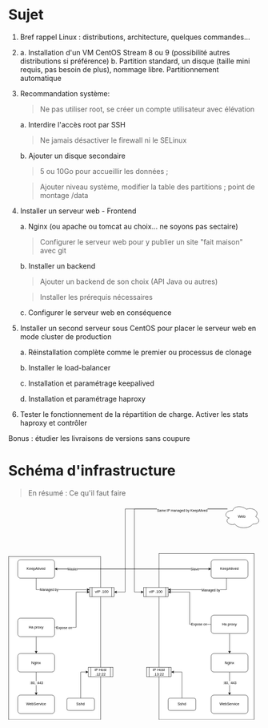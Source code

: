 # Sujet 

1. Bref rappel Linux : distributions, architecture, quelques commandes... 

2. 	a. Installation d'un VM CentOS Stream 8 ou 9 (possibilité autres distributions si préférence) 
		b. Partition standard, un disque (taille mini requis, pas besoin de plus), nommage libre. Partitionnement automatique 

3. Recommandation système: 

	> Ne pas utiliser root, se créer un compte utilisateur avec élévation 

	a. Interdire l'accès root par SSH 

	> Ne jamais désactiver le firewall ni le SELinux 

	b. Ajouter un disque secondaire 

	> 5 ou 10Go pour accueillir les données ; 

	> Ajouter niveau système, modifier la table des partitions ; point de montage /data 

4. Installer un serveur web - Frontend 

	a. Nginx (ou apache ou tomcat au choix... ne soyons pas sectaire) 

	> Configurer le serveur web pour y publier un site "fait maison" avec git

	b. Installer un backend 

	> Ajouter un backend de son choix (API Java ou autres) 

	> Installer les prérequis nécessaires 

	c. Configurer le serveur web en conséquence 

5. Installer un second serveur sous CentOS pour placer le serveur web en mode cluster de production 

	a. Réinstallation complète comme le premier ou processus de clonage 

	b. Installer le load-balancer 

	c. Installation et paramétrage keepalived 

	d. Installation et paramétrage haproxy 

6. Tester le fonctionnement de la répartition de charge. Activer les stats haproxy et contrôler 

Bonus : étudier les livraisons de versions sans coupure

# Schéma d'infrastructure

> En résumé : Ce qu'il faut faire

<svg xmlns="http://www.w3.org/2000/svg" xmlns:xlink="http://www.w3.org/1999/xlink" version="1.1" width="821px" height="701px" viewBox="-0.5 -0.5 821 701"><defs/><g><rect x="490" y="160" width="310" height="540" fill="rgb(255, 255, 255)" stroke="rgb(0, 0, 0)" pointer-events="all"/><rect x="0" y="170" width="300" height="530" fill="rgb(255, 255, 255)" stroke="rgb(0, 0, 0)" pointer-events="all"/><path d="M 150 400 L 220 400 L 220 285 L 257.63 285" fill="none" stroke="rgb(0, 0, 0)" stroke-miterlimit="10" pointer-events="stroke"/><path d="M 262.88 285 L 255.88 288.5 L 257.63 285 L 255.88 281.5 Z" fill="rgb(0, 0, 0)" stroke="rgb(0, 0, 0)" stroke-miterlimit="10" pointer-events="all"/><g transform="translate(-0.5 -0.5)"><switch><foreignObject pointer-events="none" width="100%" height="100%" requiredFeatures="http://www.w3.org/TR/SVG11/feature#Extensibility" style="overflow: visible; text-align: left;"><div xmlns="http://www.w3.org/1999/xhtml" style="display: flex; align-items: unsafe center; justify-content: unsafe center; width: 1px; height: 1px; padding-top: 401px; margin-left: 181px;"><div data-drawio-colors="color: rgb(0, 0, 0); background-color: rgb(255, 255, 255); " style="box-sizing: border-box; font-size: 0px; text-align: center;"><div style="display: inline-block; font-size: 11px; font-family: Helvetica; color: rgb(0, 0, 0); line-height: 1.2; pointer-events: all; background-color: rgb(255, 255, 255); white-space: nowrap;">Expose on</div></div></div></foreignObject><text x="181" y="404" fill="rgb(0, 0, 0)" font-family="Helvetica" font-size="11px" text-anchor="middle">Expose on</text></switch></g><path d="M 90 430 L 90 478.63" fill="none" stroke="rgb(0, 0, 0)" stroke-miterlimit="10" pointer-events="stroke"/><path d="M 90 483.88 L 86.5 476.88 L 90 478.63 L 93.5 476.88 Z" fill="rgb(0, 0, 0)" stroke="rgb(0, 0, 0)" stroke-miterlimit="10" pointer-events="all"/><rect x="30" y="370" width="120" height="60" rx="9" ry="9" fill="rgb(255, 255, 255)" stroke="rgb(0, 0, 0)" pointer-events="all"/><g transform="translate(-0.5 -0.5)"><switch><foreignObject pointer-events="none" width="100%" height="100%" requiredFeatures="http://www.w3.org/TR/SVG11/feature#Extensibility" style="overflow: visible; text-align: left;"><div xmlns="http://www.w3.org/1999/xhtml" style="display: flex; align-items: unsafe center; justify-content: unsafe center; width: 118px; height: 1px; padding-top: 400px; margin-left: 31px;"><div data-drawio-colors="color: rgb(0, 0, 0); " style="box-sizing: border-box; font-size: 0px; text-align: center;"><div style="display: inline-block; font-size: 12px; font-family: Helvetica; color: rgb(0, 0, 0); line-height: 1.2; pointer-events: all; white-space: normal; overflow-wrap: normal;">Ha proxy</div></div></div></foreignObject><text x="90" y="404" fill="rgb(0, 0, 0)" font-family="Helvetica" font-size="12px" text-anchor="middle">Ha proxy</text></switch></g><path d="M 90 545 L 90 613.63" fill="none" stroke="rgb(0, 0, 0)" stroke-miterlimit="10" pointer-events="stroke"/><path d="M 90 618.88 L 86.5 611.88 L 90 613.63 L 93.5 611.88 Z" fill="rgb(0, 0, 0)" stroke="rgb(0, 0, 0)" stroke-miterlimit="10" pointer-events="all"/><g transform="translate(-0.5 -0.5)"><switch><foreignObject pointer-events="none" width="100%" height="100%" requiredFeatures="http://www.w3.org/TR/SVG11/feature#Extensibility" style="overflow: visible; text-align: left;"><div xmlns="http://www.w3.org/1999/xhtml" style="display: flex; align-items: unsafe center; justify-content: unsafe center; width: 1px; height: 1px; padding-top: 581px; margin-left: 91px;"><div data-drawio-colors="color: rgb(0, 0, 0); background-color: rgb(255, 255, 255); " style="box-sizing: border-box; font-size: 0px; text-align: center;"><div style="display: inline-block; font-size: 11px; font-family: Helvetica; color: rgb(0, 0, 0); line-height: 1.2; pointer-events: all; background-color: rgb(255, 255, 255); white-space: nowrap;">:80, :443</div></div></div></foreignObject><text x="91" y="584" fill="rgb(0, 0, 0)" font-family="Helvetica" font-size="11px" text-anchor="middle">:80, :443</text></switch></g><rect x="30" y="485" width="120" height="60" rx="9" ry="9" fill="rgb(255, 255, 255)" stroke="rgb(0, 0, 0)" pointer-events="all"/><g transform="translate(-0.5 -0.5)"><switch><foreignObject pointer-events="none" width="100%" height="100%" requiredFeatures="http://www.w3.org/TR/SVG11/feature#Extensibility" style="overflow: visible; text-align: left;"><div xmlns="http://www.w3.org/1999/xhtml" style="display: flex; align-items: unsafe center; justify-content: unsafe center; width: 118px; height: 1px; padding-top: 515px; margin-left: 31px;"><div data-drawio-colors="color: rgb(0, 0, 0); " style="box-sizing: border-box; font-size: 0px; text-align: center;"><div style="display: inline-block; font-size: 12px; font-family: Helvetica; color: rgb(0, 0, 0); line-height: 1.2; pointer-events: all; white-space: normal; overflow-wrap: normal;">Nginx</div></div></div></foreignObject><text x="90" y="519" fill="rgb(0, 0, 0)" font-family="Helvetica" font-size="12px" text-anchor="middle">Nginx</text></switch></g><rect x="30" y="620" width="120" height="60" rx="9" ry="9" fill="rgb(255, 255, 255)" stroke="rgb(0, 0, 0)" pointer-events="all"/><g transform="translate(-0.5 -0.5)"><switch><foreignObject pointer-events="none" width="100%" height="100%" requiredFeatures="http://www.w3.org/TR/SVG11/feature#Extensibility" style="overflow: visible; text-align: left;"><div xmlns="http://www.w3.org/1999/xhtml" style="display: flex; align-items: unsafe center; justify-content: unsafe center; width: 118px; height: 1px; padding-top: 650px; margin-left: 31px;"><div data-drawio-colors="color: rgb(0, 0, 0); " style="box-sizing: border-box; font-size: 0px; text-align: center;"><div style="display: inline-block; font-size: 12px; font-family: Helvetica; color: rgb(0, 0, 0); line-height: 1.2; pointer-events: all; white-space: normal; overflow-wrap: normal;">WebService</div></div></div></foreignObject><text x="90" y="654" fill="rgb(0, 0, 0)" font-family="Helvetica" font-size="12px" text-anchor="middle">WebService</text></switch></g><rect x="264" y="270" width="80" height="30" fill="rgb(255, 255, 255)" stroke="rgb(0, 0, 0)" pointer-events="all"/><path d="M 272 270 L 272 300 M 336 270 L 336 300" fill="none" stroke="rgb(0, 0, 0)" stroke-miterlimit="10" pointer-events="all"/><g transform="translate(-0.5 -0.5)"><switch><foreignObject pointer-events="none" width="100%" height="100%" requiredFeatures="http://www.w3.org/TR/SVG11/feature#Extensibility" style="overflow: visible; text-align: left;"><div xmlns="http://www.w3.org/1999/xhtml" style="display: flex; align-items: unsafe center; justify-content: unsafe center; width: 62px; height: 1px; padding-top: 285px; margin-left: 273px;"><div data-drawio-colors="color: rgb(0, 0, 0); " style="box-sizing: border-box; font-size: 0px; text-align: center;"><div style="display: inline-block; font-size: 12px; font-family: Helvetica; color: rgb(0, 0, 0); line-height: 1.2; pointer-events: all; white-space: normal; overflow-wrap: normal;">vIP .100</div></div></div></foreignObject><text x="304" y="289" fill="rgb(0, 0, 0)" font-family="Helvetica" font-size="12px" text-anchor="middle">vIP .100</text></switch></g><path d="M 660 390 L 590 390 L 590 285 L 526.37 285" fill="none" stroke="rgb(0, 0, 0)" stroke-miterlimit="10" pointer-events="stroke"/><path d="M 521.12 285 L 528.12 281.5 L 526.37 285 L 528.12 288.5 Z" fill="rgb(0, 0, 0)" stroke="rgb(0, 0, 0)" stroke-miterlimit="10" pointer-events="all"/><g transform="translate(-0.5 -0.5)"><switch><foreignObject pointer-events="none" width="100%" height="100%" requiredFeatures="http://www.w3.org/TR/SVG11/feature#Extensibility" style="overflow: visible; text-align: left;"><div xmlns="http://www.w3.org/1999/xhtml" style="display: flex; align-items: unsafe center; justify-content: unsafe center; width: 1px; height: 1px; padding-top: 391px; margin-left: 621px;"><div data-drawio-colors="color: rgb(0, 0, 0); background-color: rgb(255, 255, 255); " style="box-sizing: border-box; font-size: 0px; text-align: center;"><div style="display: inline-block; font-size: 11px; font-family: Helvetica; color: rgb(0, 0, 0); line-height: 1.2; pointer-events: all; background-color: rgb(255, 255, 255); white-space: nowrap;">Expose on </div></div></div></foreignObject><text x="621" y="394" fill="rgb(0, 0, 0)" font-family="Helvetica" font-size="11px" text-anchor="middle">Expose on </text></switch></g><path d="M 720 420 L 720 478.63" fill="none" stroke="rgb(0, 0, 0)" stroke-miterlimit="10" pointer-events="stroke"/><path d="M 720 483.88 L 716.5 476.88 L 720 478.63 L 723.5 476.88 Z" fill="rgb(0, 0, 0)" stroke="rgb(0, 0, 0)" stroke-miterlimit="10" pointer-events="all"/><rect x="660" y="360" width="120" height="60" rx="9" ry="9" fill="rgb(255, 255, 255)" stroke="rgb(0, 0, 0)" pointer-events="all"/><g transform="translate(-0.5 -0.5)"><switch><foreignObject pointer-events="none" width="100%" height="100%" requiredFeatures="http://www.w3.org/TR/SVG11/feature#Extensibility" style="overflow: visible; text-align: left;"><div xmlns="http://www.w3.org/1999/xhtml" style="display: flex; align-items: unsafe center; justify-content: unsafe center; width: 118px; height: 1px; padding-top: 390px; margin-left: 661px;"><div data-drawio-colors="color: rgb(0, 0, 0); " style="box-sizing: border-box; font-size: 0px; text-align: center;"><div style="display: inline-block; font-size: 12px; font-family: Helvetica; color: rgb(0, 0, 0); line-height: 1.2; pointer-events: all; white-space: normal; overflow-wrap: normal;">Ha proxy</div></div></div></foreignObject><text x="720" y="394" fill="rgb(0, 0, 0)" font-family="Helvetica" font-size="12px" text-anchor="middle">Ha proxy</text></switch></g><path d="M 720 545 L 720 613.63" fill="none" stroke="rgb(0, 0, 0)" stroke-miterlimit="10" pointer-events="stroke"/><path d="M 720 618.88 L 716.5 611.88 L 720 613.63 L 723.5 611.88 Z" fill="rgb(0, 0, 0)" stroke="rgb(0, 0, 0)" stroke-miterlimit="10" pointer-events="all"/><g transform="translate(-0.5 -0.5)"><switch><foreignObject pointer-events="none" width="100%" height="100%" requiredFeatures="http://www.w3.org/TR/SVG11/feature#Extensibility" style="overflow: visible; text-align: left;"><div xmlns="http://www.w3.org/1999/xhtml" style="display: flex; align-items: unsafe center; justify-content: unsafe center; width: 1px; height: 1px; padding-top: 581px; margin-left: 721px;"><div data-drawio-colors="color: rgb(0, 0, 0); background-color: rgb(255, 255, 255); " style="box-sizing: border-box; font-size: 0px; text-align: center;"><div style="display: inline-block; font-size: 11px; font-family: Helvetica; color: rgb(0, 0, 0); line-height: 1.2; pointer-events: all; background-color: rgb(255, 255, 255); white-space: nowrap;">:80, :443</div></div></div></foreignObject><text x="721" y="584" fill="rgb(0, 0, 0)" font-family="Helvetica" font-size="11px" text-anchor="middle">:80, :443</text></switch></g><rect x="660" y="485" width="120" height="60" rx="9" ry="9" fill="rgb(255, 255, 255)" stroke="rgb(0, 0, 0)" pointer-events="all"/><g transform="translate(-0.5 -0.5)"><switch><foreignObject pointer-events="none" width="100%" height="100%" requiredFeatures="http://www.w3.org/TR/SVG11/feature#Extensibility" style="overflow: visible; text-align: left;"><div xmlns="http://www.w3.org/1999/xhtml" style="display: flex; align-items: unsafe center; justify-content: unsafe center; width: 118px; height: 1px; padding-top: 515px; margin-left: 661px;"><div data-drawio-colors="color: rgb(0, 0, 0); " style="box-sizing: border-box; font-size: 0px; text-align: center;"><div style="display: inline-block; font-size: 12px; font-family: Helvetica; color: rgb(0, 0, 0); line-height: 1.2; pointer-events: all; white-space: normal; overflow-wrap: normal;">Nginx</div></div></div></foreignObject><text x="720" y="519" fill="rgb(0, 0, 0)" font-family="Helvetica" font-size="12px" text-anchor="middle">Nginx</text></switch></g><rect x="660" y="620" width="120" height="60" rx="9" ry="9" fill="rgb(255, 255, 255)" stroke="rgb(0, 0, 0)" pointer-events="all"/><g transform="translate(-0.5 -0.5)"><switch><foreignObject pointer-events="none" width="100%" height="100%" requiredFeatures="http://www.w3.org/TR/SVG11/feature#Extensibility" style="overflow: visible; text-align: left;"><div xmlns="http://www.w3.org/1999/xhtml" style="display: flex; align-items: unsafe center; justify-content: unsafe center; width: 118px; height: 1px; padding-top: 650px; margin-left: 661px;"><div data-drawio-colors="color: rgb(0, 0, 0); " style="box-sizing: border-box; font-size: 0px; text-align: center;"><div style="display: inline-block; font-size: 12px; font-family: Helvetica; color: rgb(0, 0, 0); line-height: 1.2; pointer-events: all; white-space: normal; overflow-wrap: normal;">WebService</div></div></div></foreignObject><text x="720" y="654" fill="rgb(0, 0, 0)" font-family="Helvetica" font-size="12px" text-anchor="middle">WebService</text></switch></g><rect x="440" y="270" width="80" height="30" fill="rgb(255, 255, 255)" stroke="rgb(0, 0, 0)" pointer-events="all"/><path d="M 448 270 L 448 300 M 512 270 L 512 300" fill="none" stroke="rgb(0, 0, 0)" stroke-miterlimit="10" pointer-events="all"/><g transform="translate(-0.5 -0.5)"><switch><foreignObject pointer-events="none" width="100%" height="100%" requiredFeatures="http://www.w3.org/TR/SVG11/feature#Extensibility" style="overflow: visible; text-align: left;"><div xmlns="http://www.w3.org/1999/xhtml" style="display: flex; align-items: unsafe center; justify-content: unsafe center; width: 62px; height: 1px; padding-top: 285px; margin-left: 449px;"><div data-drawio-colors="color: rgb(0, 0, 0); " style="box-sizing: border-box; font-size: 0px; text-align: center;"><div style="display: inline-block; font-size: 12px; font-family: Helvetica; color: rgb(0, 0, 0); line-height: 1.2; pointer-events: all; white-space: normal; overflow-wrap: normal;">vIP .100</div></div></div></foreignObject><text x="480" y="289" fill="rgb(0, 0, 0)" font-family="Helvetica" font-size="12px" text-anchor="middle">vIP .100</text></switch></g><path d="M 150 210 L 653.63 210" fill="none" stroke="rgb(0, 0, 0)" stroke-miterlimit="10" pointer-events="stroke"/><path d="M 658.88 210 L 651.88 213.5 L 653.63 210 L 651.88 206.5 Z" fill="rgb(0, 0, 0)" stroke="rgb(0, 0, 0)" stroke-miterlimit="10" pointer-events="all"/><path d="M 90 240 L 90 277.5 L 257.63 277.5" fill="none" stroke="rgb(0, 0, 0)" stroke-miterlimit="10" pointer-events="stroke"/><path d="M 262.88 277.5 L 255.88 281 L 257.63 277.5 L 255.88 274 Z" fill="rgb(0, 0, 0)" stroke="rgb(0, 0, 0)" stroke-miterlimit="10" pointer-events="all"/><g transform="translate(-0.5 -0.5)"><switch><foreignObject pointer-events="none" width="100%" height="100%" requiredFeatures="http://www.w3.org/TR/SVG11/feature#Extensibility" style="overflow: visible; text-align: left;"><div xmlns="http://www.w3.org/1999/xhtml" style="display: flex; align-items: unsafe center; justify-content: unsafe center; width: 1px; height: 1px; padding-top: 278px; margin-left: 132px;"><div data-drawio-colors="color: rgb(0, 0, 0); background-color: rgb(255, 255, 255); " style="box-sizing: border-box; font-size: 0px; text-align: center;"><div style="display: inline-block; font-size: 11px; font-family: Helvetica; color: rgb(0, 0, 0); line-height: 1.2; pointer-events: all; background-color: rgb(255, 255, 255); white-space: nowrap;">Managed by</div></div></div></foreignObject><text x="132" y="281" fill="rgb(0, 0, 0)" font-family="Helvetica" font-size="11px" text-anchor="middle">Managed by</text></switch></g><rect x="30" y="180" width="120" height="60" rx="9" ry="9" fill="rgb(255, 255, 255)" stroke="rgb(0, 0, 0)" pointer-events="all"/><g transform="translate(-0.5 -0.5)"><switch><foreignObject pointer-events="none" width="100%" height="100%" requiredFeatures="http://www.w3.org/TR/SVG11/feature#Extensibility" style="overflow: visible; text-align: left;"><div xmlns="http://www.w3.org/1999/xhtml" style="display: flex; align-items: unsafe center; justify-content: unsafe center; width: 118px; height: 1px; padding-top: 210px; margin-left: 31px;"><div data-drawio-colors="color: rgb(0, 0, 0); " style="box-sizing: border-box; font-size: 0px; text-align: center;"><div style="display: inline-block; font-size: 12px; font-family: Helvetica; color: rgb(0, 0, 0); line-height: 1.2; pointer-events: all; white-space: normal; overflow-wrap: normal;">KeepAlived</div></div></div></foreignObject><text x="90" y="214" fill="rgb(0, 0, 0)" font-family="Helvetica" font-size="12px" text-anchor="middle">KeepAlived</text></switch></g><path d="M 660 210 L 156.37 210" fill="none" stroke="rgb(0, 0, 0)" stroke-miterlimit="10" pointer-events="stroke"/><path d="M 151.12 210 L 158.12 206.5 L 156.37 210 L 158.12 213.5 Z" fill="rgb(0, 0, 0)" stroke="rgb(0, 0, 0)" stroke-miterlimit="10" pointer-events="all"/><g transform="translate(-0.5 -0.5)"><switch><foreignObject pointer-events="none" width="100%" height="100%" requiredFeatures="http://www.w3.org/TR/SVG11/feature#Extensibility" style="overflow: visible; text-align: left;"><div xmlns="http://www.w3.org/1999/xhtml" style="display: flex; align-items: unsafe center; justify-content: unsafe center; width: 1px; height: 1px; padding-top: 211px; margin-left: 209px;"><div data-drawio-colors="color: rgb(0, 0, 0); background-color: rgb(255, 255, 255); " style="box-sizing: border-box; font-size: 0px; text-align: center;"><div style="display: inline-block; font-size: 11px; font-family: Helvetica; color: rgb(0, 0, 0); line-height: 1.2; pointer-events: all; background-color: rgb(255, 255, 255); white-space: nowrap;">Master</div></div></div></foreignObject><text x="209" y="214" fill="rgb(0, 0, 0)" font-family="Helvetica" font-size="11px" text-anchor="middle">Master</text></switch></g><g transform="translate(-0.5 -0.5)"><switch><foreignObject pointer-events="none" width="100%" height="100%" requiredFeatures="http://www.w3.org/TR/SVG11/feature#Extensibility" style="overflow: visible; text-align: left;"><div xmlns="http://www.w3.org/1999/xhtml" style="display: flex; align-items: unsafe center; justify-content: unsafe center; width: 1px; height: 1px; padding-top: 211px; margin-left: 607px;"><div data-drawio-colors="color: rgb(0, 0, 0); background-color: rgb(255, 255, 255); " style="box-sizing: border-box; font-size: 0px; text-align: center;"><div style="display: inline-block; font-size: 11px; font-family: Helvetica; color: rgb(0, 0, 0); line-height: 1.2; pointer-events: all; background-color: rgb(255, 255, 255); white-space: nowrap;">Slave</div></div></div></foreignObject><text x="607" y="214" fill="rgb(0, 0, 0)" font-family="Helvetica" font-size="11px" text-anchor="middle">Slave</text></switch></g><path d="M 710 240 L 710 277.5 L 526.37 277.5" fill="none" stroke="rgb(0, 0, 0)" stroke-miterlimit="10" pointer-events="stroke"/><path d="M 521.12 277.5 L 528.12 274 L 526.37 277.5 L 528.12 281 Z" fill="rgb(0, 0, 0)" stroke="rgb(0, 0, 0)" stroke-miterlimit="10" pointer-events="all"/><g transform="translate(-0.5 -0.5)"><switch><foreignObject pointer-events="none" width="100%" height="100%" requiredFeatures="http://www.w3.org/TR/SVG11/feature#Extensibility" style="overflow: visible; text-align: left;"><div xmlns="http://www.w3.org/1999/xhtml" style="display: flex; align-items: unsafe center; justify-content: unsafe center; width: 1px; height: 1px; padding-top: 280px; margin-left: 659px;"><div data-drawio-colors="color: rgb(0, 0, 0); background-color: rgb(255, 255, 255); " style="box-sizing: border-box; font-size: 0px; text-align: center;"><div style="display: inline-block; font-size: 11px; font-family: Helvetica; color: rgb(0, 0, 0); line-height: 1.2; pointer-events: all; background-color: rgb(255, 255, 255); white-space: nowrap;">Managed by</div></div></div></foreignObject><text x="659" y="283" fill="rgb(0, 0, 0)" font-family="Helvetica" font-size="11px" text-anchor="middle">Managed by</text></switch></g><rect x="660" y="180" width="120" height="60" rx="9" ry="9" fill="rgb(255, 255, 255)" stroke="rgb(0, 0, 0)" pointer-events="all"/><g transform="translate(-0.5 -0.5)"><switch><foreignObject pointer-events="none" width="100%" height="100%" requiredFeatures="http://www.w3.org/TR/SVG11/feature#Extensibility" style="overflow: visible; text-align: left;"><div xmlns="http://www.w3.org/1999/xhtml" style="display: flex; align-items: unsafe center; justify-content: unsafe center; width: 118px; height: 1px; padding-top: 210px; margin-left: 661px;"><div data-drawio-colors="color: rgb(0, 0, 0); " style="box-sizing: border-box; font-size: 0px; text-align: center;"><div style="display: inline-block; font-size: 12px; font-family: Helvetica; color: rgb(0, 0, 0); line-height: 1.2; pointer-events: all; white-space: normal; overflow-wrap: normal;">KeepAlived</div></div></div></foreignObject><text x="720" y="214" fill="rgb(0, 0, 0)" font-family="Helvetica" font-size="12px" text-anchor="middle">KeepAlived</text></switch></g><path d="M 235 630 L 235 545 L 253.63 545" fill="none" stroke="rgb(0, 0, 0)" stroke-miterlimit="10" pointer-events="stroke"/><path d="M 258.88 545 L 251.88 548.5 L 253.63 545 L 251.88 541.5 Z" fill="rgb(0, 0, 0)" stroke="rgb(0, 0, 0)" stroke-miterlimit="10" pointer-events="all"/><rect x="190" y="630" width="90" height="40" rx="6" ry="6" fill="rgb(255, 255, 255)" stroke="rgb(0, 0, 0)" pointer-events="all"/><g transform="translate(-0.5 -0.5)"><switch><foreignObject pointer-events="none" width="100%" height="100%" requiredFeatures="http://www.w3.org/TR/SVG11/feature#Extensibility" style="overflow: visible; text-align: left;"><div xmlns="http://www.w3.org/1999/xhtml" style="display: flex; align-items: unsafe center; justify-content: unsafe center; width: 88px; height: 1px; padding-top: 650px; margin-left: 191px;"><div data-drawio-colors="color: rgb(0, 0, 0); " style="box-sizing: border-box; font-size: 0px; text-align: center;"><div style="display: inline-block; font-size: 12px; font-family: Helvetica; color: rgb(0, 0, 0); line-height: 1.2; pointer-events: all; white-space: normal; overflow-wrap: normal;">Sshd</div></div></div></foreignObject><text x="235" y="654" fill="rgb(0, 0, 0)" font-family="Helvetica" font-size="12px" text-anchor="middle">Sshd</text></switch></g><rect x="260" y="530" width="80" height="30" fill="rgb(255, 255, 255)" stroke="rgb(0, 0, 0)" pointer-events="all"/><path d="M 268 530 L 268 560 M 332 530 L 332 560" fill="none" stroke="rgb(0, 0, 0)" stroke-miterlimit="10" pointer-events="all"/><g transform="translate(-0.5 -0.5)"><switch><foreignObject pointer-events="none" width="100%" height="100%" requiredFeatures="http://www.w3.org/TR/SVG11/feature#Extensibility" style="overflow: visible; text-align: left;"><div xmlns="http://www.w3.org/1999/xhtml" style="display: flex; align-items: unsafe center; justify-content: unsafe center; width: 62px; height: 1px; padding-top: 545px; margin-left: 269px;"><div data-drawio-colors="color: rgb(0, 0, 0); " style="box-sizing: border-box; font-size: 0px; text-align: center;"><div style="display: inline-block; font-size: 12px; font-family: Helvetica; color: rgb(0, 0, 0); line-height: 1.2; pointer-events: all; white-space: normal; overflow-wrap: normal;">IP Host .12:22</div></div></div></foreignObject><text x="300" y="549" fill="rgb(0, 0, 0)" font-family="Helvetica" font-size="12px" text-anchor="middle">IP Host .1...</text></switch></g><path d="M 565 630 L 565 545 L 536.37 545" fill="none" stroke="rgb(0, 0, 0)" stroke-miterlimit="10" pointer-events="stroke"/><path d="M 531.12 545 L 538.12 541.5 L 536.37 545 L 538.12 548.5 Z" fill="rgb(0, 0, 0)" stroke="rgb(0, 0, 0)" stroke-miterlimit="10" pointer-events="all"/><rect x="520" y="630" width="90" height="40" rx="6" ry="6" fill="rgb(255, 255, 255)" stroke="rgb(0, 0, 0)" pointer-events="all"/><g transform="translate(-0.5 -0.5)"><switch><foreignObject pointer-events="none" width="100%" height="100%" requiredFeatures="http://www.w3.org/TR/SVG11/feature#Extensibility" style="overflow: visible; text-align: left;"><div xmlns="http://www.w3.org/1999/xhtml" style="display: flex; align-items: unsafe center; justify-content: unsafe center; width: 88px; height: 1px; padding-top: 650px; margin-left: 521px;"><div data-drawio-colors="color: rgb(0, 0, 0); " style="box-sizing: border-box; font-size: 0px; text-align: center;"><div style="display: inline-block; font-size: 12px; font-family: Helvetica; color: rgb(0, 0, 0); line-height: 1.2; pointer-events: all; white-space: normal; overflow-wrap: normal;">Sshd</div></div></div></foreignObject><text x="565" y="654" fill="rgb(0, 0, 0)" font-family="Helvetica" font-size="12px" text-anchor="middle">Sshd</text></switch></g><rect x="450" y="530" width="80" height="30" fill="rgb(255, 255, 255)" stroke="rgb(0, 0, 0)" pointer-events="all"/><path d="M 458 530 L 458 560 M 522 530 L 522 560" fill="none" stroke="rgb(0, 0, 0)" stroke-miterlimit="10" pointer-events="all"/><g transform="translate(-0.5 -0.5)"><switch><foreignObject pointer-events="none" width="100%" height="100%" requiredFeatures="http://www.w3.org/TR/SVG11/feature#Extensibility" style="overflow: visible; text-align: left;"><div xmlns="http://www.w3.org/1999/xhtml" style="display: flex; align-items: unsafe center; justify-content: unsafe center; width: 62px; height: 1px; padding-top: 545px; margin-left: 459px;"><div data-drawio-colors="color: rgb(0, 0, 0); " style="box-sizing: border-box; font-size: 0px; text-align: center;"><div style="display: inline-block; font-size: 12px; font-family: Helvetica; color: rgb(0, 0, 0); line-height: 1.2; pointer-events: all; white-space: normal; overflow-wrap: normal;">IP Host .13:22</div></div></div></foreignObject><text x="490" y="549" fill="rgb(0, 0, 0)" font-family="Helvetica" font-size="12px" text-anchor="middle">IP Host .1...</text></switch></g><path d="M 713.16 15 L 380 15 L 380 285 L 350.37 285" fill="none" stroke="rgb(0, 0, 0)" stroke-miterlimit="10" pointer-events="stroke"/><path d="M 345.12 285 L 352.12 281.5 L 350.37 285 L 352.12 288.5 Z" fill="rgb(0, 0, 0)" stroke="rgb(0, 0, 0)" stroke-miterlimit="10" pointer-events="all"/><path d="M 713.16 15 L 410 15 L 410 285 L 433.63 285" fill="none" stroke="rgb(0, 0, 0)" stroke-miterlimit="10" pointer-events="stroke"/><path d="M 438.88 285 L 431.88 288.5 L 433.63 285 L 431.88 281.5 Z" fill="rgb(0, 0, 0)" stroke="rgb(0, 0, 0)" stroke-miterlimit="10" pointer-events="all"/><g transform="translate(-0.5 -0.5)"><switch><foreignObject pointer-events="none" width="100%" height="100%" requiredFeatures="http://www.w3.org/TR/SVG11/feature#Extensibility" style="overflow: visible; text-align: left;"><div xmlns="http://www.w3.org/1999/xhtml" style="display: flex; align-items: unsafe center; justify-content: unsafe center; width: 1px; height: 1px; padding-top: 20px; margin-left: 566px;"><div data-drawio-colors="color: rgb(0, 0, 0); background-color: rgb(255, 255, 255); " style="box-sizing: border-box; font-size: 0px; text-align: center;"><div style="display: inline-block; font-size: 11px; font-family: Helvetica; color: rgb(0, 0, 0); line-height: 1.2; pointer-events: all; background-color: rgb(255, 255, 255); white-space: nowrap;">Same IP managed by KeepAlived</div></div></div></foreignObject><text x="566" y="24" fill="rgb(0, 0, 0)" font-family="Helvetica" font-size="11px" text-anchor="middle">Same IP managed by KeepAlived</text></switch></g><path d="M 730 20 C 706 20 700 40 719.2 44 C 700 52.8 721.6 72 737.2 64 C 748 80 784 80 796 64 C 820 64 820 48 805 40 C 820 24 796 8 775 16 C 760 4 736 4 730 20 Z" fill="rgb(255, 255, 255)" stroke="rgb(0, 0, 0)" stroke-miterlimit="10" pointer-events="all"/><g transform="translate(-0.5 -0.5)"><switch><foreignObject pointer-events="none" width="100%" height="100%" requiredFeatures="http://www.w3.org/TR/SVG11/feature#Extensibility" style="overflow: visible; text-align: left;"><div xmlns="http://www.w3.org/1999/xhtml" style="display: flex; align-items: unsafe center; justify-content: unsafe center; width: 118px; height: 1px; padding-top: 40px; margin-left: 701px;"><div data-drawio-colors="color: rgb(0, 0, 0); " style="box-sizing: border-box; font-size: 0px; text-align: center;"><div style="display: inline-block; font-size: 12px; font-family: Helvetica; color: rgb(0, 0, 0); line-height: 1.2; pointer-events: all; white-space: normal; overflow-wrap: normal;">Web</div></div></div></foreignObject><text x="760" y="44" fill="rgb(0, 0, 0)" font-family="Helvetica" font-size="12px" text-anchor="middle">Web</text></switch></g></g><switch><g requiredFeatures="http://www.w3.org/TR/SVG11/feature#Extensibility"/><a transform="translate(0,-5)" xlink:href="https://www.drawio.com/doc/faq/svg-export-text-problems" target="_blank"><text text-anchor="middle" font-size="10px" x="50%" y="100%">Text is not SVG - cannot display</text></a></switch></svg>

